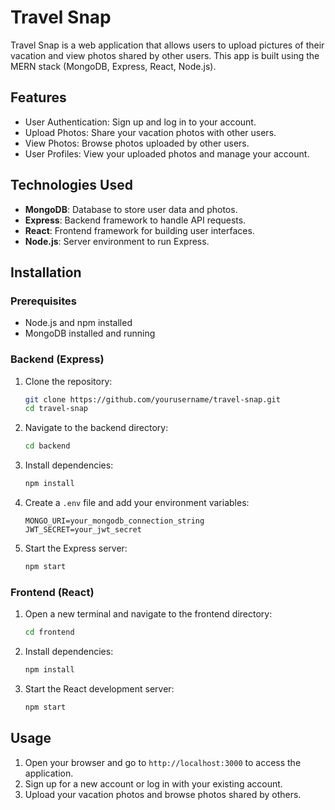 # Travel Snap

Travel Snap is a web application that allows users to upload pictures of their vacation and view photos shared by other users. This app is built using the MERN stack (MongoDB, Express, React, Node.js).

## Features

- User Authentication: Sign up and log in to your account.
- Upload Photos: Share your vacation photos with other users.
- View Photos: Browse photos uploaded by other users.
- User Profiles: View your uploaded photos and manage your account.

## Technologies Used

- **MongoDB**: Database to store user data and photos.
- **Express**: Backend framework to handle API requests.
- **React**: Frontend framework for building user interfaces.
- **Node.js**: Server environment to run Express.

## Installation

### Prerequisites

- Node.js and npm installed
- MongoDB installed and running

### Backend (Express)

1. Clone the repository:
    ```bash
    git clone https://github.com/yourusername/travel-snap.git
    cd travel-snap
    ```

2. Navigate to the backend directory:
    ```bash
    cd backend
    ```

3. Install dependencies:
    ```bash
    npm install
    ```

4. Create a `.env` file and add your environment variables:
    ```plaintext
    MONGO_URI=your_mongodb_connection_string
    JWT_SECRET=your_jwt_secret
    ```

5. Start the Express server:
    ```bash
    npm start
    ```

### Frontend (React)

1. Open a new terminal and navigate to the frontend directory:
    ```bash
    cd frontend
    ```

2. Install dependencies:
    ```bash
    npm install
    ```

3. Start the React development server:
    ```bash
    npm start
    ```

## Usage

1. Open your browser and go to `http://localhost:3000` to access the application.
2. Sign up for a new account or log in with your existing account.
3. Upload your vacation photos and browse photos shared by others.
